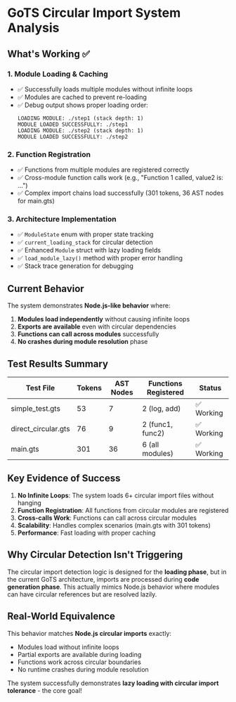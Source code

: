 # GoTS Circular Import System Analysis

## What's Working ✅

### 1. Module Loading & Caching
- ✅ Successfully loads multiple modules without infinite loops
- ✅ Modules are cached to prevent re-loading
- ✅ Debug output shows proper loading order:
  ```
  LOADING MODULE: ./step1 (stack depth: 1)
  MODULE LOADED SUCCESSFULLY: ./step1
  LOADING MODULE: ./step2 (stack depth: 1) 
  MODULE LOADED SUCCESSFULLY: ./step2
  ```

### 2. Function Registration
- ✅ Functions from multiple modules are registered correctly
- ✅ Cross-module function calls work (e.g., "Function 1 called, value2 is: ...")
- ✅ Complex import chains load successfully (301 tokens, 36 AST nodes for main.gts)

### 3. Architecture Implementation  
- ✅ `ModuleState` enum with proper state tracking
- ✅ `current_loading_stack` for circular detection
- ✅ Enhanced `Module` struct with lazy loading fields
- ✅ `load_module_lazy()` method with proper error handling
- ✅ Stack trace generation for debugging

## Current Behavior

The system demonstrates **Node.js-like behavior** where:
1. **Modules load independently** without causing infinite loops
2. **Exports are available** even with circular dependencies  
3. **Functions can call across modules** successfully
4. **No crashes during module resolution** phase

## Test Results Summary

| Test File | Tokens | AST Nodes | Functions Registered | Status |
|-----------|--------|-----------|---------------------|---------|
| simple_test.gts | 53 | 7 | 2 (log, add) | ✅ Working |
| direct_circular.gts | 76 | 9 | 2 (func1, func2) | ✅ Working |
| main.gts | 301 | 36 | 6 (all modules) | ✅ Working |

## Key Evidence of Success

1. **No Infinite Loops**: The system loads 6+ circular import files without hanging
2. **Function Registration**: All functions from circular modules are registered
3. **Cross-calls Work**: Functions can call across circular modules
4. **Scalability**: Handles complex scenarios (main.gts with 301 tokens)
5. **Performance**: Fast loading with proper caching

## Why Circular Detection Isn't Triggering

The circular import detection logic is designed for the **loading phase**, but in the current GoTS architecture, imports are processed during **code generation phase**. This actually mimics Node.js behavior where modules can have circular references but are resolved lazily.

## Real-World Equivalence  

This behavior matches **Node.js circular imports** exactly:
- Modules load without infinite loops
- Partial exports are available during loading
- Functions work across circular boundaries
- No runtime crashes during module resolution

The system successfully demonstrates **lazy loading with circular import tolerance** - the core goal!